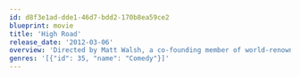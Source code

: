 ```yaml
---
id: d8f3e1ad-dde1-46d7-bdd2-170b8ea59ce2
blueprint: movie
title: 'High Road'
release_date: '2012-03-06'
overview: 'Directed by Matt Walsh, a co-founding member of world-renowned comedy troupe Upright Citizens Brigade, High Road showcases a totally improvised script about Glenn “Fitz” Fitzgerald (James Pumphrey), a young man whose loyalties are split among his band, his girlfriend Monica(Abby Elliottt) and selling drugs. After his band breaks up, Fitz finds himself dealing drugs out of his garage and bonding with 16-year-old neighborhood kid Jimmy (Dylan O’Brien). As his former band mates (Zach Woods, Matt L. Jones, Lizzy Caplan) begin finding success and one of his drug deals goes awry, Fitz hits the road with Jimmy. Amid car chases, guns, broken bones, sassy cabbies and a suspicious doctor (Horatio Sanz), Fitz has to navigate their way to safe harbor--and he doesn’t even know about the surprise Monica has in store for him back home!'
genres: '[{"id": 35, "name": "Comedy"}]'
---
```

